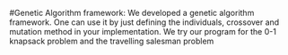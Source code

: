 #Genetic Algorithm framework:
We developed a genetic algorithm framework. One can use it by just defining the individuals, crossover and mutation method in your implementation.
We try our program for the 0-1 knapsack problem and the travelling salesman problem
